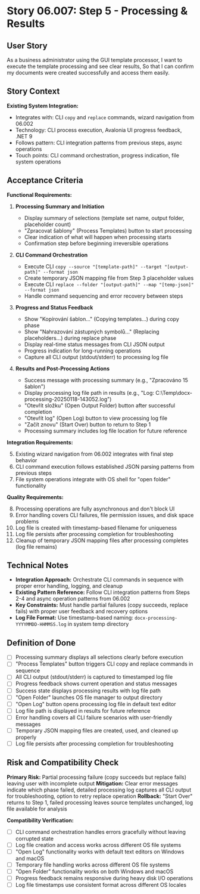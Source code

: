 # Story 06.007: Step 5 - Processing & Results

## User Story

As a business administrator using the GUI template processor,
I want to execute the template processing and see clear results,
So that I can confirm my documents were created successfully and access them easily.

## Story Context

**Existing System Integration:**
- Integrates with: CLI `copy` and `replace` commands, wizard navigation from 06.002
- Technology: CLI process execution, Avalonia UI progress feedback, .NET 9
- Follows pattern: CLI integration patterns from previous steps, async operations
- Touch points: CLI command orchestration, progress indication, file system operations

## Acceptance Criteria

**Functional Requirements:**

1. **Processing Summary and Initiation**
   - Display summary of selections (template set name, output folder, placeholder count)
   - "Zpracovat šablony" (Process Templates) button to start processing
   - Clear indication of what will happen when processing starts
   - Confirmation step before beginning irreversible operations

2. **CLI Command Orchestration**
   - Execute CLI `copy --source "[template-path]" --target "[output-path]" --format json`
   - Create temporary JSON mapping file from Step 3 placeholder values
   - Execute CLI `replace --folder "[output-path]" --map "[temp-json]" --format json`
   - Handle command sequencing and error recovery between steps

3. **Progress and Status Feedback**
   - Show "Kopírování šablon..." (Copying templates...) during copy phase
   - Show "Nahrazování zástupných symbolů..." (Replacing placeholders...) during replace phase
   - Display real-time status messages from CLI JSON output
   - Progress indication for long-running operations
   - Capture all CLI output (stdout/stderr) to processing log file

4. **Results and Post-Processing Actions**
   - Success message with processing summary (e.g., "Zpracováno 15 šablon")
   - Display processing log file path in results (e.g., "Log: C:\Temp\docx-processing-20250118-143052.log")
   - "Otevřít složku" (Open Output Folder) button after successful completion
   - "Otevřít log" (Open Log) button to view processing log file
   - "Začít znovu" (Start Over) button to return to Step 1
   - Processing summary includes log file location for future reference

**Integration Requirements:**

5. Existing wizard navigation from 06.002 integrates with final step behavior
6. CLI command execution follows established JSON parsing patterns from previous steps
7. File system operations integrate with OS shell for "open folder" functionality

**Quality Requirements:**

8. Processing operations are fully asynchronous and don't block UI
9. Error handling covers CLI failures, file permission issues, and disk space problems
10. Log file is created with timestamp-based filename for uniqueness
11. Log file persists after processing completion for troubleshooting
12. Cleanup of temporary JSON mapping files after processing completes (log file remains)

## Technical Notes

- **Integration Approach:** Orchestrate CLI commands in sequence with proper error handling, logging, and cleanup
- **Existing Pattern Reference:** Follow CLI integration patterns from Steps 2-4 and async operation patterns from 06.002
- **Key Constraints:** Must handle partial failures (copy succeeds, replace fails) with proper user feedback and recovery options
- **Log File Format:** Use timestamp-based naming: `docx-processing-YYYYMMDD-HHMMSS.log` in system temp directory

## Definition of Done

- [ ] Processing summary displays all selections clearly before execution
- [ ] "Process Templates" button triggers CLI copy and replace commands in sequence
- [ ] All CLI output (stdout/stderr) is captured to timestamped log file
- [ ] Progress feedback shows current operation and status messages
- [ ] Success state displays processing results with log file path
- [ ] "Open Folder" launches OS file manager to output directory
- [ ] "Open Log" button opens processing log file in default text editor
- [ ] Log file path is displayed in results for future reference
- [ ] Error handling covers all CLI failure scenarios with user-friendly messages
- [ ] Temporary JSON mapping files are created, used, and cleaned up properly
- [ ] Log file persists after processing completion for troubleshooting

## Risk and Compatibility Check

**Primary Risk:** Partial processing failure (copy succeeds but replace fails) leaving user with incomplete output
**Mitigation:** Clear error messages indicate which phase failed, detailed processing log captures all CLI output for troubleshooting, option to retry replace operation
**Rollback:** "Start Over" returns to Step 1, failed processing leaves source templates unchanged, log file available for analysis

**Compatibility Verification:**

- [ ] CLI command orchestration handles errors gracefully without leaving corrupted state
- [ ] Log file creation and access works across different OS file systems
- [ ] "Open Log" functionality works with default text editors on Windows and macOS
- [ ] Temporary file handling works across different OS file systems  
- [ ] "Open Folder" functionality works on both Windows and macOS
- [ ] Progress feedback remains responsive during heavy disk I/O operations
- [ ] Log file timestamps use consistent format across different OS locales